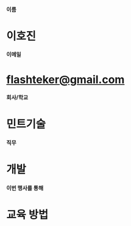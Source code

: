 #### 이름
# 이호진

#### 이메일
# flashteker@gmail.com

#### 회사/학교
# 민트기술 

#### 직무
# 개발

#### 이번 행사를 통해 
# 교육 방법
